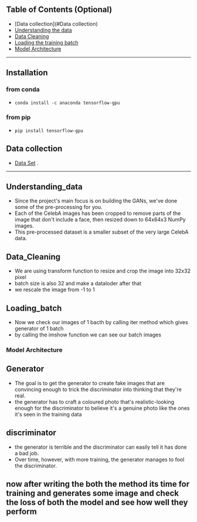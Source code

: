 
## Table of Contents (Optional)

- [Data collection](#Data collection)
- [Understanding the data](#Understanding_data)
- [Data Cleaning](#Data_Cleaning)
- [Loading the training batch](#Loading_batch)
- [Model Architecture](#Model_Architecture)

---


## Installation
### from conda
- `conda install -c anaconda tensorflow-gpu` 
### from pip
- `pip install tensorflow-gpu` 

## Data collection
- <a href="https://s3.amazonaws.com/video.udacity-data.com/topher/2018/November/5be7eb6f_processed-celeba-small/processed-celeba-small.zip" target="_blank">Data Set</a> .

---

## Understanding_data
- Since the project's main focus is on building the GANs, we've done some of the pre-processing for you.
- Each of the CelebA images has been cropped to remove parts of the image that don't include a face, then resized down to 64x64x3 NumPy images. 
- This pre-processed dataset is a smaller subset of the very large CelebA data.

## Data_Cleaning
- We are using transform function to resize and crop the image into 32x32 pixel
- batch size is also 32 and make a dataloder after that
- we rescale the image from -1 to 1

## Loading_batch
- Now we check our images of 1 bacth by calling iter method which gives generator of 1 batch
- by calling the imshow function we can see our batch images

### Model Architecture
##  Generator
- The goal is to get the generator to create fake images that are convincing enough to trick the discriminator into thinking that they're real. 
- the generator has to craft a coloured photo that's realistic-looking enough for the discriminator to believe it's a genuine photo like the ones it's seen in the training data

##  discriminator 
- the generator is terrible and the discriminator can easily tell it has done a bad job.
- Over time, however, with more training, the generator manages to fool the discriminator. 

## now after writing the both the method its time for training and generates some image and check the loss of both the model and see how well they perform